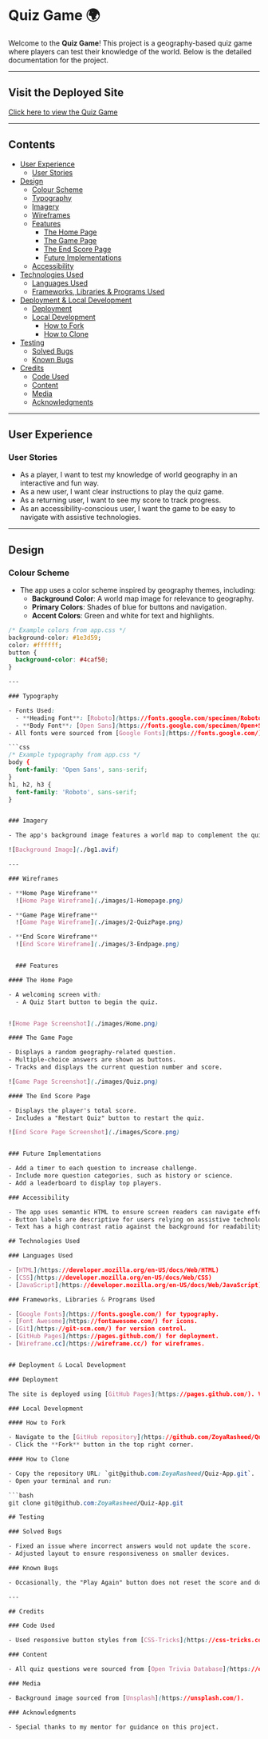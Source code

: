 # Quiz Game 🌍

Welcome to the **Quiz Game**! This project is a geography-based quiz game where players can test their knowledge of the world. Below is the detailed documentation for the project.

---

## Visit the Deployed Site

[Click here to view the Quiz Game](https://zoyarasheed.github.io/Quiz-App/)

---

## Contents

- [User Experience](#user-experience)
  - [User Stories](#user-stories)
- [Design](#design)
  - [Colour Scheme](#colour-scheme)
  - [Typography](#typography)
  - [Imagery](#imagery)
  - [Wireframes](#wireframes)
  - [Features](#features)
    - [The Home Page](#the-home-page)
    - [The Game Page](#the-game-page)
    - [The End Score Page](#the-end-score-page)
    - [Future Implementations](#future-implementations)
  - [Accessibility](#accessibility)
- [Technologies Used](#technologies-used)
  - [Languages Used](#languages-used)
  - [Frameworks, Libraries & Programs Used](#frameworks-libraries--programs-used)
- [Deployment & Local Development](#deployment--local-development)
  - [Deployment](#deployment)
  - [Local Development](#local-development)
    - [How to Fork](#how-to-fork)
    - [How to Clone](#how-to-clone)
- [Testing](#testing)
  - [Solved Bugs](#solved-bugs)
  - [Known Bugs](#known-bugs)
- [Credits](#credits)
  - [Code Used](#code-used)
  - [Content](#content)
  - [Media](#media)
  - [Acknowledgments](#acknowledgments)

---

## User Experience

### User Stories

- As a player, I want to test my knowledge of world geography in an interactive and fun way.
- As a new user, I want clear instructions to play the quiz game.
- As a returning user, I want to see my score to track progress.
- As an accessibility-conscious user, I want the game to be easy to navigate with assistive technologies.

---

## Design

### Colour Scheme

- The app uses a color scheme inspired by geography themes, including:
  - **Background Color**: A world map image for relevance to geography.
  - **Primary Colors**: Shades of blue for buttons and navigation.
  - **Accent Colors**: Green and white for text and highlights.

```css
/* Example colors from app.css */
background-color: #1e3d59;
color: #ffffff;
button {
  background-color: #4caf50;
}

---

### Typography

- Fonts Used:
  - **Heading Font**: [Roboto](https://fonts.google.com/specimen/Roboto), a clean and modern sans-serif font.
  - **Body Font**: [Open Sans](https://fonts.google.com/specimen/Open+Sans) for readability.
- All fonts were sourced from [Google Fonts](https://fonts.google.com/).

```css
/* Example typography from app.css */
body {
  font-family: 'Open Sans', sans-serif;
}
h1, h2, h3 {
  font-family: 'Roboto', sans-serif;
}


### Imagery

- The app's background image features a world map to complement the quiz's theme.

![Background Image](./bg1.avif)

---

### Wireframes

- **Home Page Wireframe**  
  ![Home Page Wireframe](./images/1-Homepage.png)

- **Game Page Wireframe**  
  ![Game Page Wireframe](./images/2-QuizPage.png)

- **End Score Wireframe**  
  ![End Score Wireframe](./images/3-Endpage.png)


  ### Features

#### The Home Page

- A welcoming screen with:
  - A Quiz Start button to begin the quiz.


![Home Page Screenshot](./images/Home.png)

#### The Game Page

- Displays a random geography-related question.
- Multiple-choice answers are shown as buttons.
- Tracks and displays the current question number and score.

![Game Page Screenshot](./images/Quiz.png)

#### The End Score Page

- Displays the player's total score.
- Includes a "Restart Quiz" button to restart the quiz.

![End Score Page Screenshot](./images/Score.png)


### Future Implementations

- Add a timer to each question to increase challenge.
- Include more question categories, such as history or science.
- Add a leaderboard to display top players.

### Accessibility

- The app uses semantic HTML to ensure screen readers can navigate effectively.
- Button labels are descriptive for users relying on assistive technologies.
- Text has a high contrast ratio against the background for readability.

## Technologies Used

### Languages Used

- [HTML](https://developer.mozilla.org/en-US/docs/Web/HTML)
- [CSS](https://developer.mozilla.org/en-US/docs/Web/CSS)
- [JavaScript](https://developer.mozilla.org/en-US/docs/Web/JavaScript)

### Frameworks, Libraries & Programs Used

- [Google Fonts](https://fonts.google.com/) for typography.
- [Font Awesome](https://fontawesome.com/) for icons.
- [Git](https://git-scm.com/) for version control.
- [GitHub Pages](https://pages.github.com/) for deployment.
- [Wireframe.cc](https://wireframe.cc/) for wireframes.


## Deployment & Local Development

### Deployment

The site is deployed using [GitHub Pages](https://pages.github.com/). Visit the live project [here](https://zoyarasheed.github.io/Quiz-App/).

### Local Development

#### How to Fork

- Navigate to the [GitHub repository](https://github.com/ZoyaRasheed/Quiz-App).
- Click the **Fork** button in the top right corner.

#### How to Clone

- Copy the repository URL: `git@github.com:ZoyaRasheed/Quiz-App.git`.
- Open your terminal and run:

```bash
git clone git@github.com:ZoyaRasheed/Quiz-App.git

## Testing

### Solved Bugs

- Fixed an issue where incorrect answers would not update the score.
- Adjusted layout to ensure responsiveness on smaller devices.

### Known Bugs

- Occasionally, the "Play Again" button does not reset the score and does not exist for now. This will be fixed in future updates.

---

## Credits

### Code Used

- Used responsive button styles from [CSS-Tricks](https://css-tricks.com/).

### Content

- All quiz questions were sourced from [Open Trivia Database](https://opentdb.com/).

### Media

- Background image sourced from [Unsplash](https://unsplash.com/).

### Acknowledgments

- Special thanks to my mentor for guidance on this project.


